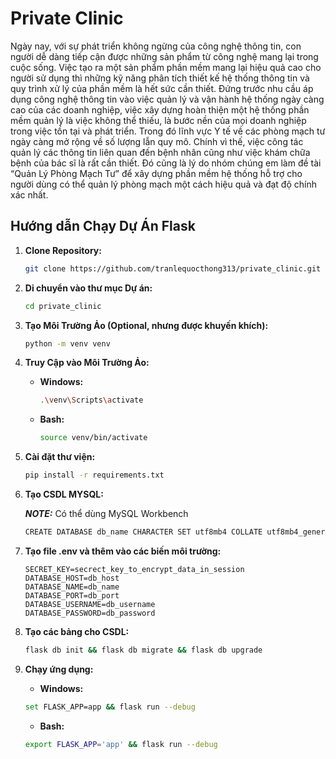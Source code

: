 # Private Clinic

Ngày nay, với sự phát triển không ngừng của công nghệ thông tin, con người dễ dàng tiếp cận được những sản phẩm từ công nghệ mang lại trong cuộc sống. Việc tạo ra một sản phẩm phần mềm mang lại hiệu quả cao cho người sử dụng thì những kỹ năng phân tích thiết kế hệ thống thông tin và quy trình xử lý của phần mềm là hết sức cần thiết. Đứng trước nhu cầu áp dụng công nghệ thông tin vào việc quản lý và vận hành hệ thống ngày càng cao của các doanh nghiệp, việc xây dựng hoàn thiện một hệ thống phần mềm quản lý là việc không thể thiếu, là bước nền của mọi doanh nghiệp trong việc tồn tại và phát triển. Trong đó lĩnh vực Y tế về các phòng mạch tư ngày càng mở rộng về số lượng lẫn quy mô. Chính vì thế, việc công tác quản lý các thông tin liên quan đến bệnh nhân cũng như việc khám chữa bệnh của bác sĩ là rất cần thiết. Đó cũng là lý do nhóm chúng em làm đề tài “Quản Lý Phòng Mạch Tư” để xây dựng phần mềm hệ thống hỗ trợ cho người dùng có thể quản lý phòng mạch một cách hiệu quả và đạt độ chính xác nhất.

## Hướng dẫn Chạy Dự Án Flask

1. **Clone Repository:**
   ```bash
   git clone https://github.com/tranlequocthong313/private_clinic.git
   ```

2. **Di chuyển vào thư mục Dự án:**
   ```bash
   cd private_clinic
   ```

3. **Tạo Môi Trường Ảo (Optional, nhưng được khuyến khích):**
   ```bash
   python -m venv venv
   ```

4. **Truy Cập vào Môi Trường Ảo:**
   - **Windows:**
     ```bash
     .\venv\Scripts\activate
     ```

   - **Bash:**
     ```bash
     source venv/bin/activate
     ```

5. **Cài đặt thư viện:**
   ```bash
   pip install -r requirements.txt
   ```

6. **Tạo CSDL MYSQL:**

   **_NOTE:_**  Có thể dùng MySQL Workbench
   ```bash
   CREATE DATABASE db_name CHARACTER SET utf8mb4 COLLATE utf8mb4_general_ci;
   ```

7. **Tạo file .env và thêm vào các biến môi trường:**
   ```
   SECRET_KEY=secrect_key_to_encrypt_data_in_session
   DATABASE_HOST=db_host
   DATABASE_NAME=db_name
   DATABASE_PORT=db_port
   DATABASE_USERNAME=db_username
   DATABASE_PASSWORD=db_password
   ```

8. **Tạo các bảng cho CSDL:**
   ```bash
   flask db init && flask db migrate && flask db upgrade
   ```

9. **Chạy ứng dụng:**
   - **Windows:**
   ```bash
   set FLASK_APP=app && flask run --debug
   ```

   - **Bash:**
   ```bash
   export FLASK_APP='app' && flask run --debug
   ```

